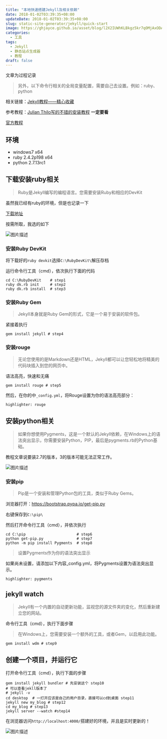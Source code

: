 ```yaml
---
title: "本地快速搭建Jekyll及相关依赖"
date: 2018-01-02T03:39:35+08:00
updateDate: 2018-01-02T03:39:35+08:00
slug: static-site-generator/jekyll/quick-start
image: https://ghjayce.github.io/asset/blog/l2X2IUWhKLBkgz5kr7qOMjAxODAxMDJfMDMzOTM1.jpeg
categories:
  - 工具
tags:
  - Jekyll
  - 静态站点生成器
  - 教程
draft: false
---
```


文章为过程记录

> 另外，以下命令行相关的全局变量配置，需要自己去设置。例如：ruby、python

相关链接：[Jekyll教程——精心收藏](https://www.cnblogs.com/paxster/p/3917639.html)

参考教程：[Julian Thilo写的不错的安装教程](http://jekyll-windows.juthilo.com/) **一定要看**

[官方教程](https://jekyllrb.com/docs/home/)

## 环境
- windows7 x64
- ruby 2.4.2p198 x64
- python 2.7.13rc1

## 下载安装ruby相关

> Ruby是Jekyll编写的编程语言。您需要安装Ruby和相应的DevKit

虽然我已经有ruby的环境，但是也记录一下

[下载地址](https://rubyinstaller.org/downloads/)

按需所取，我选的如下

![图片描述](https://ghjayce.github.io/asset/blog/FNrhe5HA34CW3D49A87DMjAxODAxMDJfMDAwMDAw.jpeg)


### 安装Ruby DevKit

将下载好的`ruby devkit`选择`C:\RubyDevKit\`解压存档

运行命令行工具（cmd），依次执行下面的代码
```
cd C:\RubyDevKit    # step1
ruby dk.rb init     # step2
ruby dk.rb install  # step3
```


### 安装Ruby Gem

> Jekyll本身就是Ruby Gem的形式，它是一个易于安装的软件包。

紧接着执行
```
gem install jekyll # step4
```

### 安装rouge

> 无论您使用的是Markdown还是HTML，Jekyll都可以让您轻松地将精美的代码块插入到您的网页中。

语法高亮，快速和无痛
```
gem install rouge # step5
```

然后，在你的中`_config.yml`，将Rouge设置为你的语法高亮部分：
```
highlighter: rouge
```

## 安装python相关

> 如果你想使用Pygments，这是一个默认的Jekyll依赖，在Windows上的语法突出显示，你需要安装Python，PIP，最后是pygments.rb的Python基础。

教程文章说要装2.7的版本，3的版本可能无法正常工作。

![图片描述](https://ghjayce.github.io/asset/blog/S5xmwpkIhycfsJwzcqKlMjAxODAxMDJfMDAwMDAw.webp)

### 安装pip

> Pip是一个安装和管理Python包的工具，类似于Ruby Gems。

浏览器打开：https://bootstrap.pypa.io/get-pip.py

右键保存到`C:\pip\`

然后打开命令行工具（cmd），并依次执行
```
cd C:\pip                       # step6
python get-pip.py               # step7
python -m pip install Pygments  # step8
```

> 设置Pygments作为你的语法突出显示

如果尚未设置，请添加以下内容_config.yml，将Pygments设置为语法突出显示。
```
highlighter: pygments
```


## jekyll watch

> Jekyll有一个内置的自动更新功能，监视您的源文件夹的变化，然后重新建立您的网站。

命令行工具（cmd），执行下面步骤

> 在Windows上，您需要安装一个额外的工具，或者Gem，以启用此功能。

```
gem install wdm # step9
```

## 创建一个项目，并运行它

打开命令行工具（cmd），执行下面的步骤
```
gem install jekyll bundler # 先安装这个 step10
# 可以查看jekll版本了
# jekyll -v
cd desktop  # 一打开应该是自己的用户目录，直接可以cd到桌面 step11
jekyll new my_blog # step12
cd my_blog # step13
jekyll server --watch #step14
```

在浏览器访问`http://localhost:4000/`搭建好的环境，并且是实时更新的！

![图片描述](https://ghjayce.github.io/asset/blog/rICprhx6nhgadT8O2e5IMjAxODAxMDJfMDAwMDAw.webp)
